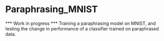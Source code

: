 # Paraphrasing_MNIST
*** Work in progress ***
Training a paraphrasing model on MNIST, and testing the change in performance of a classifier trained on paraphrased data.
